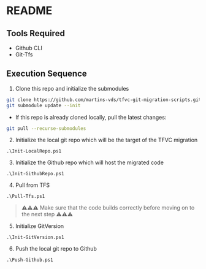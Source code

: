 # README

## Tools Required

- Github CLI
- Git-Tfs

## Execution Sequence
1. Clone this repo and initialize the submodules
```bash
git clone https://github.com/martins-vds/tfvc-git-migration-scripts.git
git submodule update --init
```
- If this repo is already cloned locally, pull the latest changes:
```bash
git pull --recurse-submodules
```
2. Initialize the local git repo which will be the target of the TFVC migration
```posh
.\Init-LocalRepo.ps1
```
3. Initialize the Github repo which will host the migrated code
```posh
.\Init-GithubRepo.ps1
```
4. Pull from TFS
```posh
.\Pull-Tfs.ps1
```
> :warning::warning::warning: 
> Make sure that the code builds correctly before moving on to the next step 
> :warning::warning::warning:
5. Initialize GitVersion
```posh
.\Init-GitVersion.ps1
```
6. Push the local git repo to Github
```posh
.\Push-Github.ps1
```